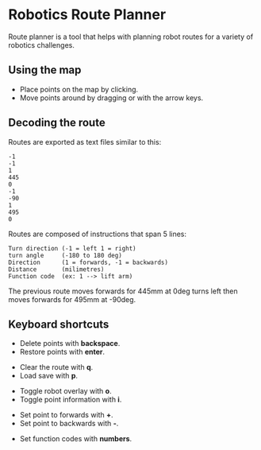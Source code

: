 # Robotics Route Planner
Route planner is a tool that helps with planning robot routes for a variety of robotics challenges.

## Using the map
- Place points on the map by clicking.
- Move points around by dragging or with the arrow keys.

## Decoding the route
Routes are exported as text files similar to this:
```
-1
-1
1
445
0
-1
-90
1
495
0
```
Routes are composed of instructions that span 5 lines:
```
Turn direction (-1 = left 1 = right)
turn angle     (-180 to 180 deg)
Direction      (1 = forwards, -1 = backwards)
Distance       (milimetres)
Function code  (ex: 1 --> lift arm)
```
The previous route moves forwards for 445mm at 0deg turns left then moves forwards for 495mm at -90deg.

## Keyboard shortcuts
* Delete points with **backspace**.
* Restore points with **enter**.

-  Clear the route with **q**.
-  Load save with **p**.

* Toggle robot overlay with **o**.
* Toggle point information with **i**.

- Set point to forwards with **+**.
- Set point to backwards with **-**.

* Set function codes with **numbers**.